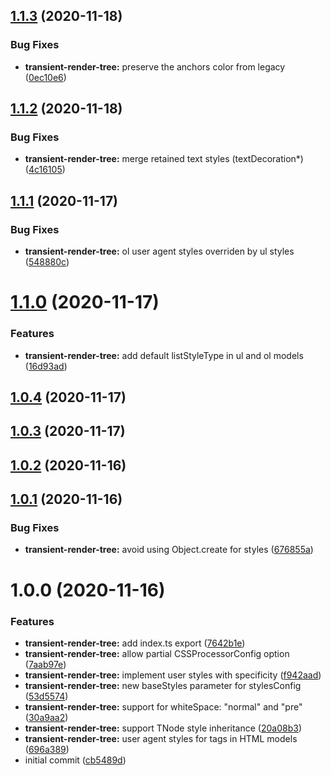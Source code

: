## [1.1.3](https://github.com/native-html/core/compare/@native-html/transient-render-tree@1.1.2...@native-html/transient-render-tree@1.1.3) (2020-11-18)


### Bug Fixes

* **transient-render-tree:** preserve the anchors color from legacy ([0ec10e6](https://github.com/native-html/core/commit/0ec10e669e67fe55bae07707dfacf4f2c5594545))

## [1.1.2](https://github.com/native-html/core/compare/@native-html/transient-render-tree@1.1.1...@native-html/transient-render-tree@1.1.2) (2020-11-18)


### Bug Fixes

* **transient-render-tree:** merge retained text styles (textDecoration*) ([4c16105](https://github.com/native-html/core/commit/4c161059c34d2d1926877a5c5280048418193fa1))

## [1.1.1](https://github.com/native-html/core/compare/@native-html/transient-render-tree@1.1.0...@native-html/transient-render-tree@1.1.1) (2020-11-17)


### Bug Fixes

* **transient-render-tree:** ol user agent styles overriden by ul styles ([548880c](https://github.com/native-html/core/commit/548880cd93fcee7dfba2d2cbc0fd89b363f75b4d))

# [1.1.0](https://github.com/native-html/core/compare/@native-html/transient-render-tree@1.0.4...@native-html/transient-render-tree@1.1.0) (2020-11-17)


### Features

* **transient-render-tree:** add default listStyleType in ul and ol models ([16d93ad](https://github.com/native-html/core/commit/16d93ad2b28dc504e8fcfdc4d630910aff695f75))

## [1.0.4](https://github.com/native-html/core/compare/@native-html/transient-render-tree@1.0.3...@native-html/transient-render-tree@1.0.4) (2020-11-17)

## [1.0.3](https://github.com/native-html/core/compare/@native-html/transient-render-tree@1.0.2...@native-html/transient-render-tree@1.0.3) (2020-11-17)

## [1.0.2](https://github.com/native-html/core/compare/@native-html/transient-render-tree@1.0.1...@native-html/transient-render-tree@1.0.2) (2020-11-16)

## [1.0.1](https://github.com/native-html/core/compare/@native-html/transient-render-tree@1.0.0...@native-html/transient-render-tree@1.0.1) (2020-11-16)


### Bug Fixes

* **transient-render-tree:** avoid using Object.create for styles ([676855a](https://github.com/native-html/core/commit/676855a19ea5f4154336d4dda2102fc18989bcbc))

# 1.0.0 (2020-11-16)


### Features

* **transient-render-tree:** add index.ts export ([7642b1e](https://github.com/native-html/core/commit/7642b1e38c7fa5895c9210927163a58671adac83))
* **transient-render-tree:** allow partial CSSProcessorConfig option ([7aab97e](https://github.com/native-html/core/commit/7aab97e6f96bb741b2b083420ba858785a7f20f3))
* **transient-render-tree:** implement user styles with specificity ([f942aad](https://github.com/native-html/core/commit/f942aad48f411d69615d592c8e29d63722f96b92))
* **transient-render-tree:** new baseStyles parameter for stylesConfig ([53d5574](https://github.com/native-html/core/commit/53d5574b568f43d4da6f2451662429ba2493277b))
* **transient-render-tree:** support for whiteSpace: "normal" and "pre" ([30a9aa2](https://github.com/native-html/core/commit/30a9aa2d6e17f5a01f7d29edaa50da946519c5b1))
* **transient-render-tree:** support TNode style inheritance ([20a08b3](https://github.com/native-html/core/commit/20a08b3fbac51d292979d67068f5969e54881196))
* **transient-render-tree:** user agent styles for tags in HTML models ([696a389](https://github.com/native-html/core/commit/696a38975976713d27795310f7eef295f7c03bd1))
* initial commit ([cb5489d](https://github.com/native-html/core/commit/cb5489de79b0265be09eb5545dae855e48038fcd))

